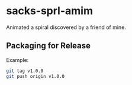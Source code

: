 # sacks-sprl-amim

Animated a spiral discovered by a friend of mine.

## Packaging for Release

Example:

```sh
git tag v1.0.0
git push origin v1.0.0
```
